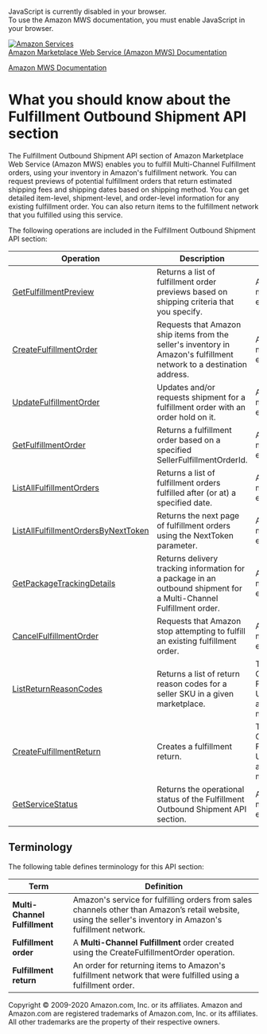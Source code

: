 <div id="MWSDX_noscript">

JavaScript is currently disabled in your browser.  
To use the Amazon MWS documentation, you must enable JavaScript in your
browser.

</div>

<div id="MWSDX_divtop">

[![Amazon
Services](https://images-na.ssl-images-amazon.com/images/G/08/mwsportal/fr_FR/amazonservices.gif "Amazon Services")](http://services.amazon.fr)  
<span id="MWSDX_titlebar">[Amazon Marketplace Web Service (Amazon MWS)
Documentation](https://developer.amazonservices.fr/gp/mws/docs.html)</span>

</div>

<div id="MWSDX_divbottom">

<div id="MWSDX_divleft">

<div id="MWSDX_toc">

</div>

</div>

<div id="MWSDX_divright">

<div id="MWSDX_content">

<span id="MWSDX_breadcrumbs">[Amazon MWS
Documentation](https://developer.amazonservices.fr/gp/mws/docs.html)</span>

What you should know about the Fulfillment Outbound Shipment API section
========================================================================

<div class="body conbody">

The <span class="ph">Fulfillment Outbound Shipment API section</span> of
<span class="ph">Amazon Marketplace Web Service (Amazon MWS)</span>
enables you to fulfill Multi-Channel Fulfillment orders, using your
inventory in <span class="ph">Amazon's fulfillment network</span>. You
can request previews of potential fulfillment orders that return
estimated shipping fees and shipping dates based on shipping method. You
can get detailed item-level, shipment-level, and order-level information
for any existing fulfillment order. You can also return items to the
fulfillment network that you fulfilled using this service.

The following operations are included in the <span
class="ph">Fulfillment Outbound Shipment API section</span>:

<div class="tablenoborder">

| Operation                                                                                                                                                                                                                       | Description                                                                                                                                                           | Availability                                                                                   |
|---------------------------------------------------------------------------------------------------------------------------------------------------------------------------------------------------------------------------------|-----------------------------------------------------------------------------------------------------------------------------------------------------------------------|------------------------------------------------------------------------------------------------|
| <a href="FBAOutbound_GetFulfillmentPreview.md" class="xref" title="Returns a list of fulfillment order previews based on shipping criteria that you specify.">GetFulfillmentPreview</a>                                       | <span class="ph">Returns a list of fulfillment order previews based on shipping criteria that you specify.</span>                                                     | <span class="ph">All marketplaces except Brazil.</span>                                        |
| <a href="FBAOutbound_CreateFulfillmentOrder.md" class="xref" title="Requests that Amazon ship items from the seller&#39;s inventory in Amazon&#39;s fulfillment network to a destination address.">CreateFulfillmentOrder</a> | <span class="ph">Requests that Amazon ship items from the seller's inventory in <span class="ph">Amazon's fulfillment network</span> to a destination address.</span> | <span class="ph">All marketplaces except Brazil.</span>                                        |
| <a href="FBAOutbound_UpdateFulfillmentOrder.md" class="xref" title="Updates and/or requests shipment for a fulfillment order with an order hold on it.">UpdateFulfillmentOrder</a>                                            | <span class="ph">Updates and/or requests shipment for a fulfillment order with an order hold on it.</span>                                                            | <span class="ph">All marketplaces except Brazil.</span>                                        |
| <a href="FBAOutbound_GetFulfillmentOrder.md" class="xref" title="Returns a fulfillment order based on a specified SellerFulfillmentOrderId.">GetFulfillmentOrder</a>                                                          | <span class="ph">Returns a fulfillment order based on a specified <span class="keyword parmname">SellerFulfillmentOrderId</span>.</span>                              | <span class="ph">All marketplaces except Brazil.</span>                                        |
| <a href="FBAOutbound_ListAllFulfillmentOrders.md" class="xref" title="Returns a list of fulfillment orders fulfilled after (or at) a specified date.">ListAllFulfillmentOrders</a>                                            | <span class="ph">Returns a list of fulfillment orders fulfilled after (or at) a specified date.</span>                                                                | <span class="ph">All marketplaces except Brazil.</span>                                        |
| <a href="FBAOutbound_ListAllFulfillmentOrdersByNextToken.md" class="xref" title="Returns the next page of fulfillment orders using the NextToken parameter.">ListAllFulfillmentOrdersByNextToken</a>                          | <span class="ph">Returns the next page of fulfillment orders using the <span class="keyword parmname">NextToken</span> parameter.</span>                              | <span class="ph">All marketplaces except Brazil.</span>                                        |
| <a href="FBAOutbound_GetPackageTrackingDetails.md" class="xref" title="Returns delivery tracking information for a package in an outbound shipment for a Multi-Channel Fulfillment order.">GetPackageTrackingDetails</a>      | <span class="ph">Returns delivery tracking information for a package in an outbound shipment for a Multi-Channel Fulfillment order.</span>                            | <span class="ph">All marketplaces except Brazil.</span>                                        |
| <a href="FBAOutbound_CancelFulfillmentOrder.md" class="xref" title="Requests that Amazon stop attempting to fulfill an existing fulfillment order.">CancelFulfillmentOrder</a>                                                | <span class="ph">Requests that Amazon stop attempting to fulfill an existing fulfillment order.</span>                                                                | <span class="ph">All marketplaces except Brazil.</span>                                        |
| <a href="FBAOutbound_ListReturnReasonCodes.md" class="xref" title="Returns a list of return reason codes for a seller SKU in a given marketplace.">ListReturnReasonCodes</a>                                                  | <span class="ph">Returns a list of return reason codes for a seller SKU in a given marketplace.</span>                                                                | <span class="ph">The US, Germany, France, Italy, UK, Japan, and Australia marketplaces.</span> |
| <a href="FBAOutbound_CreateFulfillmentReturn.md" class="xref" title="Creates a fulfillment return.">CreateFulfillmentReturn</a>                                                                                               | <span class="ph">Creates a fulfillment return.</span>                                                                                                                 | <span class="ph">The US, Germany, France, Italy, UK, Japan, and Australia marketplaces.</span> |
| <a href="MWS_GetServiceStatus.md" class="xref" title="Returns the operational status of the Fulfillment Outbound Shipment API section.">GetServiceStatus</a>                                                                  | <span class="ph">Returns the operational status of the <span class="ph">Fulfillment Outbound Shipment API section</span>.</span>                                      | <span class="ph">All marketplaces except Brazil.</span>                                        |

</div>

<div class="section">

Terminology
-----------

The following table defines terminology for this API section:

<div class="tablenoborder">

| Term                          | Definition                                                                                                                                                                           |
|-------------------------------|--------------------------------------------------------------------------------------------------------------------------------------------------------------------------------------|
| **Multi-Channel Fulfillment** | Amazon's service for fulfilling orders from sales channels other than Amazon’s retail website, using the seller's inventory in <span class="ph">Amazon's fulfillment network</span>. |
| **Fulfillment order**         | A **Multi-Channel Fulfillment** order created using the <span class="keyword apiname">CreateFulfillmentOrder</span> operation.                                                       |
| **Fulfillment return**        | An order for returning items to <span class="ph">Amazon's fulfillment network</span> that were fulfilled using a fulfillment order.                                                  |

</div>

</div>

</div>

<div id="MWSDX_footer">

Copyright © 2009-2020 Amazon.com, Inc. or its affiliates. Amazon and
Amazon.com are registered trademarks of Amazon.com, Inc. or its
affiliates. All other trademarks are the property of their respective
owners.

</div>

</div>

</div>

<div style="clear: both;">

</div>

</div>
